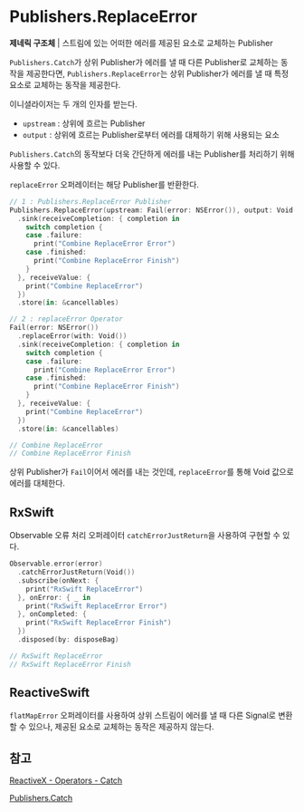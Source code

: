 # Publishers.ReplaceError

**제네릭 구조체** | 스트림에 있는 어떠한 에러를 제공된 요소로 교체하는 Publisher

`Publishers.Catch`가 상위 Publisher가 에러를 낼 때 다른 Publisher로 교체하는 동작을 제공한다면, `Publishers.ReplaceError`는 상위 Publisher가 에러를 낼 때 특정 요소로 교체하는 동작을 제공한다.

이니셜라이저는 두 개의 인자를 받는다.

- `upstream` : 상위에 흐르는 Publisher
- `output` : 상위에 흐르는 Publisher로부터 에러를 대체하기 위해 사용되는 요소

`Publishers.Catch`의 동작보다 더욱 간단하게 에러를 내는 Publisher를 처리하기 위해 사용할 수 있다.

`replaceError` 오퍼레이터는 해당 Publisher를 반환한다.

```swift
// 1 : Publishers.ReplaceError Publisher
Publishers.ReplaceError(upstream: Fail(error: NSError()), output: Void())
  .sink(receiveCompletion: { completion in
    switch completion {
    case .failure:
      print("Combine ReplaceError Error")
    case .finished:
      print("Combine ReplaceError Finish")
    }
  }, receiveValue: {
    print("Combine ReplaceError")
  })
  .store(in: &cancellables)

// 2 : replaceError Operator
Fail(error: NSError())
  .replaceError(with: Void())
  .sink(receiveCompletion: { completion in
    switch completion {
    case .failure:
      print("Combine ReplaceError Error")
    case .finished:
      print("Combine ReplaceError Finish")
    }
  }, receiveValue: {
    print("Combine ReplaceError")
  })
  .store(in: &cancellables)

// Combine ReplaceError
// Combine ReplaceError Finish
```

상위 Publisher가 `Fail`이어서 에러를 내는 것인데, `replaceError`를 통해 Void 값으로 에러를 대체한다.

## RxSwift

Observable 오류 처리 오퍼레이터 `catchErrorJustReturn`을 사용하여 구현할 수 있다.

```swift
Observable.error(error)
  .catchErrorJustReturn(Void())
  .subscribe(onNext: {
    print("RxSwift ReplaceError")
  }, onError: { _ in
    print("RxSwift ReplaceError Error")
  }, onCompleted: {
    print("RxSwift ReplaceError Finish")
  })
  .disposed(by: disposeBag)

// RxSwift ReplaceError
// RxSwift ReplaceError Finish
```

## ReactiveSwift

`flatMapError` 오퍼레이터를 사용하여 상위 스트림이 에러를 낼 때 다른 Signal로 변환할 수 있으나, 제공된 요소로 교체하는 동작은 제공하지 않는다.

## 참고

[ReactiveX - Operators - Catch](http://reactivex.io/documentation/operators/catch.html)

[Publishers.Catch](./Catch.md)

